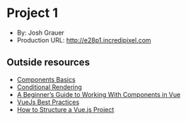 # Project 1
+ By: Josh Grauer
+ Production URL: <http://e28p1.incredipixel.com>

## Outside resources
- [Components Basics](https://vuejs.org/v2/guide/components.html)
- [Conditional Rendering](https://vuejs.org/v2/guide/conditional.html)
- [A Beginner’s Guide to Working With Components in Vue](https://www.sitepoint.com/vue-components-intro/)
- [VueJs Best Practices](https://blog.usejournal.com/vue-js-best-practices-c5da8d7af48d)
- [How to Structure a Vue.js Project](https://itnext.io/how-to-structure-a-vue-js-project-29e4ddc1aeeb)
